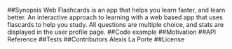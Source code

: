 ##Synopsis
Web Flashcards is an app that helps you learn faster, and learn better. An interactive approach to learning with a web based app that uses flascards to help you study. All questions are multiple choice, and stats are displayed in the user profile page.
##Code example
##Motivation
##API Reference
##Tests
##Contributors
Alexis La Porte
##License
